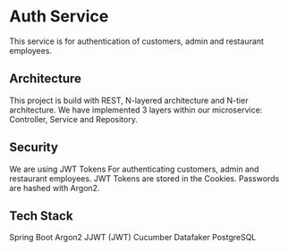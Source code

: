 # Auth Service
This service is for authentication of customers, admin and restaurant employees. 

## Architecture 
This project is build with REST, N-layered architecture and N-tier architecture. We have implemented 3 layers within our microservice: Controller, Service and Repository. 

## Security
We are using JWT Tokens For authenticating customers, admin and restaurant employees. JWT Tokens are stored in the Cookies. Passwords are hashed with Argon2.

## Tech Stack
Spring Boot
Argon2
JJWT (JWT)
Cucumber
Datafaker 
PostgreSQL
